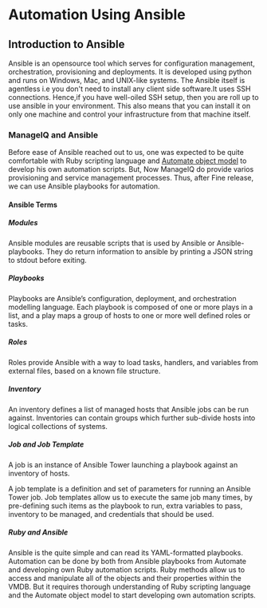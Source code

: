 # Automation Using Ansible
## Introduction to Ansible
Ansible is an opensource tool which serves for configuration management, orchestration, provisioning and deployments. It is developed using python and runs on Windows, Mac, and UNIX-like systems. The Ansible itself is agentless i.e you don't need to install any client side software.It uses SSH connections. Hence,if you have well-oiled SSH setup, then you are roll up to use ansible in your environment. This also means that you can install it on only one machine and control your infrastructure from that machine itself.

### ManageIQ and Ansible

Before ease of Ansible reached out to us, one was expected to be quite comfortable with Ruby scripting language and [Automate object model](https://pemcg.gitbooks.io/mastering-automation-in-cloudforms-4-2-and-manage/content/introduction_to_the_automate_datastore/chapter.html) to develop his own automation scripts. But, Now ManageIQ do provide varios provisioning and service management processes. Thus, after Fine release, we can use Ansible playbooks for automation.

#### Ansible Terms

##### Modules
Ansible modules are reusable scripts that is used by Ansible or Ansible-playbooks. They do return information to ansible by printing a JSON string to stdout before exiting.
##### Playbooks
  Playbooks are Ansible’s configuration, deployment, and orchestration modelling language. Each playbook is composed of one or more plays in a list, and a play maps a group of hosts to one or more well defined roles or tasks.
##### Roles
Roles provide Ansible with a way to load tasks, handlers, and variables from external files, based on a known file structure.
##### Inventory
An inventory defines a list of managed hosts that Ansible jobs can be run against. Inventories can contain groups which further sub-divide hosts into logical collections of systems.
##### Job and Job Template
A job is an instance of Ansible Tower launching a playbook against an inventory of hosts.

A job template is a definition and set of parameters for running an Ansible Tower job.
Job templates allow us to execute the same job many times, by pre-defining such items as the playbook to run, extra variables to pass, inventory to be managed, and credentials that should be used.
##### Ruby and Ansible

Ansible is the quite simple and can  read its YAML-formatted playbooks.
Automation can be done by both from Ansible playbooks from Automate and developing own Ruby automation scripts.
Ruby methods allow us to access and manipulate all of the objects and their properties within the VMDB.   But it requires thorough understanding of Ruby scripting language and the Automate object model to start developing own automation scripts.
